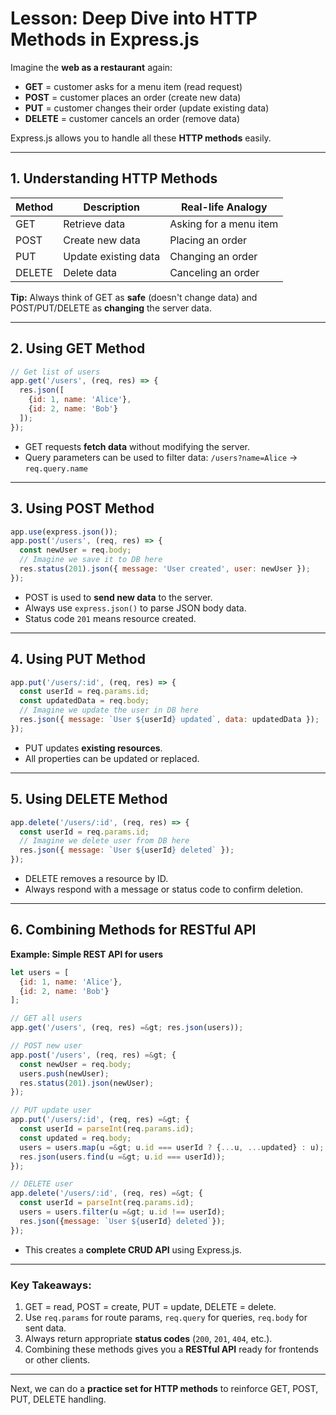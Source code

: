 # Lesson: Deep Dive into HTTP Methods in Express.js

Imagine the **web as a restaurant** again:

* **GET** = customer asks for a menu item (read request)
* **POST** = customer places an order (create new data)
* **PUT** = customer changes their order (update existing data)
* **DELETE** = customer cancels an order (remove data)

Express.js allows you to handle all these **HTTP methods** easily.

---

## 1. Understanding HTTP Methods

| Method | Description          | Real-life Analogy      |
| ------ | -------------------- | ---------------------- |
| GET    | Retrieve data        | Asking for a menu item |
| POST   | Create new data      | Placing an order       |
| PUT    | Update existing data | Changing an order      |
| DELETE | Delete data          | Canceling an order     |

**Tip:** Always think of GET as **safe** (doesn't change data) and POST/PUT/DELETE as **changing** the server data.

---

## 2. Using GET Method

```javascript
// Get list of users
app.get('/users', (req, res) => {
  res.json([
    {id: 1, name: 'Alice'},
    {id: 2, name: 'Bob'}
  ]);
});
```

* GET requests **fetch data** without modifying the server.
* Query parameters can be used to filter data: `/users?name=Alice` → `req.query.name`

---

## 3. Using POST Method

```javascript
app.use(express.json());
app.post('/users', (req, res) => {
  const newUser = req.body;
  // Imagine we save it to DB here
  res.status(201).json({ message: 'User created', user: newUser });
});
```

* POST is used to **send new data** to the server.
* Always use `express.json()` to parse JSON body data.
* Status code `201` means resource created.

---

## 4. Using PUT Method

```javascript
app.put('/users/:id', (req, res) => {
  const userId = req.params.id;
  const updatedData = req.body;
  // Imagine we update the user in DB here
  res.json({ message: `User ${userId} updated`, data: updatedData });
});
```

* PUT updates **existing resources**.
* All properties can be updated or replaced.

---

## 5. Using DELETE Method

```javascript
app.delete('/users/:id', (req, res) => {
  const userId = req.params.id;
  // Imagine we delete user from DB here
  res.json({ message: `User ${userId} deleted` });
});
```

* DELETE removes a resource by ID.
* Always respond with a message or status code to confirm deletion.

---

## 6. Combining Methods for RESTful API

**Example: Simple REST API for users**

```javascript
let users = [
  {id: 1, name: 'Alice'},
  {id: 2, name: 'Bob'}
];

// GET all users
app.get('/users', (req, res) =&gt; res.json(users));

// POST new user
app.post('/users', (req, res) =&gt; {
  const newUser = req.body;
  users.push(newUser);
  res.status(201).json(newUser);
});

// PUT update user
app.put('/users/:id', (req, res) =&gt; {
  const userId = parseInt(req.params.id);
  const updated = req.body;
  users = users.map(u =&gt; u.id === userId ? {...u, ...updated} : u);
  res.json(users.find(u =&gt; u.id === userId));
});

// DELETE user
app.delete('/users/:id', (req, res) =&gt; {
  const userId = parseInt(req.params.id);
  users = users.filter(u =&gt; u.id !== userId);
  res.json({message: `User ${userId} deleted`});
});
```

* This creates a **complete CRUD API** using Express.js.

---

### Key Takeaways:

1. GET = read, POST = create, PUT = update, DELETE = delete.
2. Use `req.params` for route params, `req.query` for queries, `req.body` for sent data.
3. Always return appropriate **status codes** (`200`, `201`, `404`, etc.).
4. Combining these methods gives you a **RESTful API** ready for frontends or other clients.

---

Next, we can do a **practice set for HTTP methods** to reinforce GET, POST, PUT, DELETE handling.
